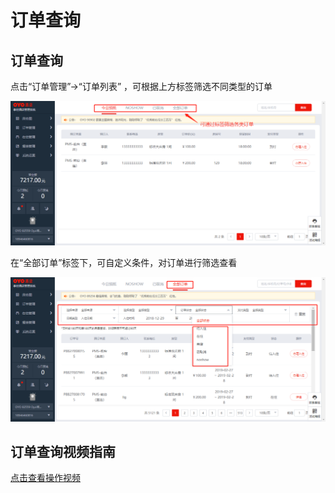 # 订单查询

## 订单查询

点击“订单管理”→“订单列表” ，可根据上方标签筛选不同类型的订单

![](../../.gitbook/assets/image%20%28397%29.png)

在“全部订单”标签下，可自定义条件，对订单进行筛选查看

![](../../.gitbook/assets/image%20%28735%29.png)

## 订单查询视频指南

[点击查看操作视频](http://crs-pms-vidio.oss-cn-beijing.aliyuncs.com/订单查询.mp4)

#### 


